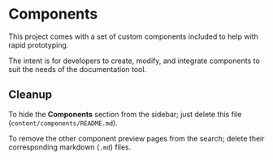 # Components

This project comes with a set of custom components included to help with rapid prototyping.

The intent is for developers to create, modify, and integrate components to suit the needs of the documentation tool.

## Cleanup

To hide the **Components** section from the sidebar; just delete this file (`content/components/README.md`).

To remove the other component preview pages from the search; delete their corresponding markdown (`.md`) files.
